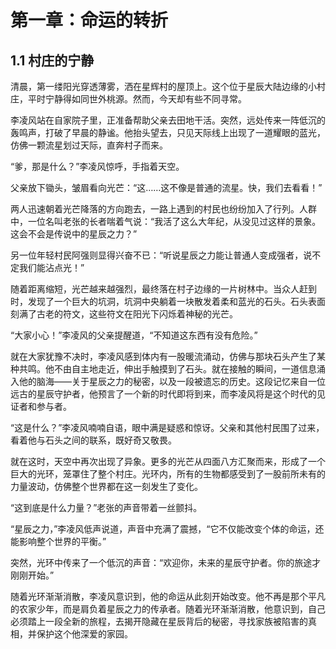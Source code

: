 # 第一章：命运的转折

## 1.1 村庄的宁静

清晨，第一缕阳光穿透薄雾，洒在星辉村的屋顶上。这个位于星辰大陆边缘的小村庄，平时宁静得如同世外桃源。然而，今天却有些不同寻常。

李凌风站在自家院子里，正准备帮助父亲去田地干活。突然，远处传来一阵低沉的轰鸣声，打破了早晨的静谧。他抬头望去，只见天际线上出现了一道耀眼的蓝光，仿佛一颗流星划过天际，直奔村子而来。

“爹，那是什么？”李凌风惊呼，手指着天空。

父亲放下锄头，皱眉看向光芒：“这……这不像是普通的流星。快，我们去看看！”

两人迅速朝着光芒降落的方向跑去，一路上遇到的村民也纷纷加入了行列。人群中，一位名叫老张的长者喘着气说：“我活了这么大年纪，从没见过这样的景象。这会不会是传说中的星辰之力？”

另一位年轻村民阿强则显得兴奋不已：“听说星辰之力能让普通人变成强者，说不定我们能沾点光！”

随着距离缩短，光芒越来越强烈，最终落在村子边缘的一片树林中。当众人赶到时，发现了一个巨大的坑洞，坑洞中央躺着一块散发着柔和蓝光的石头。石头表面刻满了古老的符文，这些符文在阳光下闪烁着神秘的光芒。

“大家小心！”李凌风的父亲提醒道，“不知道这东西有没有危险。”

就在大家犹豫不决时，李凌风感到体内有一股暖流涌动，仿佛与那块石头产生了某种共鸣。他不由自主地走近，伸出手触摸到了石头。就在接触的瞬间，一道信息涌入他的脑海——关于星辰之力的秘密，以及一段被遗忘的历史。这段记忆来自一位远古的星辰守护者，他预言了一个新的时代即将到来，而李凌风将是这个时代的见证者和参与者。

“这是什么？”李凌风喃喃自语，眼中满是疑惑和惊讶。父亲和其他村民围了过来，看着他与石头之间的联系，既好奇又敬畏。

就在这时，天空中再次出现了异象。更多的光芒从四面八方汇聚而来，形成了一个巨大的光环，笼罩住了整个村庄。光环内，所有的生物都感受到了一股前所未有的力量波动，仿佛整个世界都在这一刻发生了变化。

“这到底是什么力量？”老张的声音带着一丝颤抖。

“星辰之力，”李凌风低声说道，声音中充满了震撼，“它不仅能改变个体的命运，还能影响整个世界的平衡。”

突然，光环中传来了一个低沉的声音：“欢迎你，未来的星辰守护者。你的旅途才刚刚开始。”

随着光环渐渐消散，李凌风意识到，他的命运从此刻开始改变。他不再是那个平凡的农家少年，而是肩负着星辰之力的传承者。随着光环渐渐消散，他意识到，自己必须踏上一段全新的旅程，去揭开隐藏在星辰背后的秘密，寻找家族被陷害的真相，并保护这个他深爱的家园。